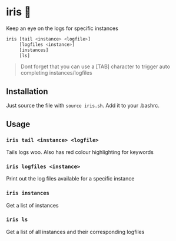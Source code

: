 # iris :eyes:
Keep an eye on the logs for specific instances

``` bash
iris [tail <instance> <logfile>]
     [logfiles <instance>]
     [instances]
     [ls]
```

> Dont forget that you can use a [TAB] character to trigger auto completing instances/logfiles

## Installation
Just source the file with `source iris.sh`. Add it to your .bashrc.

## Usage
### `iris tail <instance> <logfile>`
Tails logs woo. Also has red colour highlighting for keywords
  
### `iris logfiles <instance>`
Print out the log files available for a specific instance

### `iris instances`
Get a list of instances

### `iris ls`
Get a list of all instances and their corresponding logfiles
